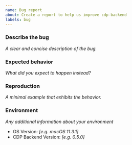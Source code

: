 ```yaml
---
name: Bug report
about: Create a report to help us improve cdp-backend
labels: bug
---
```


<!--
  ⚠️⚠️ Please do the following before submitting: ⚠️⚠️

  📖 Please read our Code of Conduct.
  🔎 Please search existing issues to avoid creating duplicates.
-->

### Describe the bug

_A clear and concise description of the bug._

### Expected behavior

_What did you expect to happen instead?_

### Reproduction

_A minimal example that exhibits the behavior._

### Environment

_Any additional information about your environment_

-   OS Version: _[e.g. macOS 11.3.1]_
-   CDP Backend Version: _[e.g. 0.5.0]_
